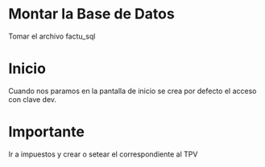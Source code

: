 # Montar la Base de Datos
 Tomar el archivo factu_sql
# Inicio
 Cuando nos paramos en la pantalla de inicio se crea por defecto el acceso con clave dev.
# Importante
 Ir a impuestos y crear o setear el correspondiente al TPV


